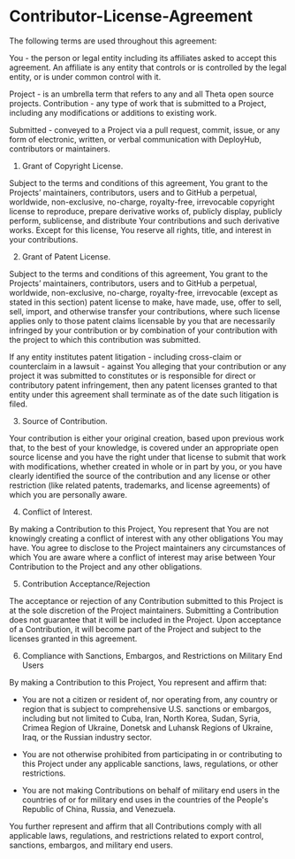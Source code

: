 # Contributor-License-Agreement

The following terms are used throughout this agreement:

You - the person or legal entity including its affiliates asked to accept this agreement. An affiliate is any entity that controls or is controlled by the legal entity, or is under common control with it.
    
Project - is an umbrella term that refers to any and all Theta open source projects.
Contribution - any type of work that is submitted to a Project, including any modifications or additions to existing work.
    
Submitted - conveyed to a Project via a pull request, commit, issue, or any form of electronic, written, or verbal communication with DeployHub, contributors or maintainers.
    
1. Grant of Copyright License.

Subject to the terms and conditions of this agreement, You grant to the Projects’ maintainers, contributors, users and to GitHub a perpetual, worldwide, non-exclusive, no-charge, royalty-free, irrevocable copyright license to reproduce, prepare derivative works of, publicly display, publicly perform, sublicense, and distribute Your contributions and such derivative works. Except for this license, You reserve all rights, title, and interest in your contributions.

2. Grant of Patent License.

Subject to the terms and conditions of this agreement, You grant to the Projects’ maintainers, contributors, users and to GitHub a perpetual, worldwide, non-exclusive, no-charge, royalty-free, irrevocable (except as stated in this section) patent license to make, have made, use, offer to sell, sell, import, and otherwise transfer your contributions, where such license applies only to those patent claims licensable by you that are necessarily infringed by your contribution or by combination of your contribution with the project to which this contribution was submitted.

If any entity institutes patent litigation - including cross-claim or counterclaim in a lawsuit - against You alleging that your contribution or any project it was submitted to constitutes or is responsible for direct or contributory patent infringement, then any patent licenses granted to that entity under this agreement shall terminate as of the date such litigation is filed.

3. Source of Contribution.

Your contribution is either your original creation, based upon previous work that, to the best of your knowledge, is covered under an appropriate open source license and you have the right under that license to submit that work with modifications, whether created in whole or in part by you, or you have clearly identified the source of the contribution and any license or other restriction (like related patents, trademarks, and license agreements) of which you are personally aware.

4. Conflict of Interest.

By making a Contribution to this Project, You represent that You are not knowingly creating a conflict of interest with any other obligations You may have. You agree to disclose to the Project maintainers any circumstances of which You are aware where a conflict of interest may arise between Your Contribution to the Project and any other obligations.

5. Contribution Acceptance/Rejection

The acceptance or rejection of any Contribution submitted to this Project is at the sole discretion of the Project maintainers. Submitting a Contribution does not guarantee that it will be included in the Project. Upon acceptance of a Contribution, it will become part of the Project and subject to the licenses granted in this agreement.

6. Compliance with Sanctions, Embargos, and Restrictions on Military End Users

By making a Contribution to this Project, You represent and affirm that:

* You are not a citizen or resident of, nor operating from, any country or region that is subject to comprehensive U.S. sanctions or embargos, including but not limited to Cuba, Iran, North Korea, Sudan, Syria, Crimea Region of Ukraine, Donetsk and Luhansk Regions of Ukraine, Iraq, or the Russian industry sector.

* You are not otherwise prohibited from participating in or contributing to this Project under any applicable sanctions, laws, regulations, or other restrictions.

* You are not making Contributions on behalf of military end users in the countries of or for military end uses in the countries of the People's Republic of China, Russia, and Venezuela.

You further represent and affirm that all Contributions comply with all applicable laws, regulations, and restrictions related to export control, sanctions, embargos, and military end users.
